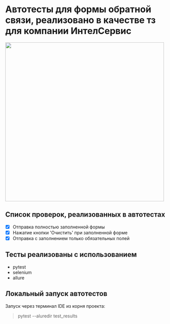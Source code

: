 # Автотесты для формы обратной связи, реализовано в качестве тз для компании ИнтелСервис
<img src="https://user-images.githubusercontent.com/106131067/175815096-e34578e4-e892-4a7c-afd8-2afc2a7b67f1.png" width="500">

## Список проверок, реализованных в автотестах
- [x] Отправка полностью заполненной формы
- [x] Нажатие кнопки 'Очистить' при заполненной форме
- [x] Отправка с заполнением только обязательных полей

## Тесты реализованы с использованием
* pytest
* selenium
* allure

## Локальный запуск автотестов
Запуск через терминал IDE из корня проекта:
> pytest --aluredir test_results
